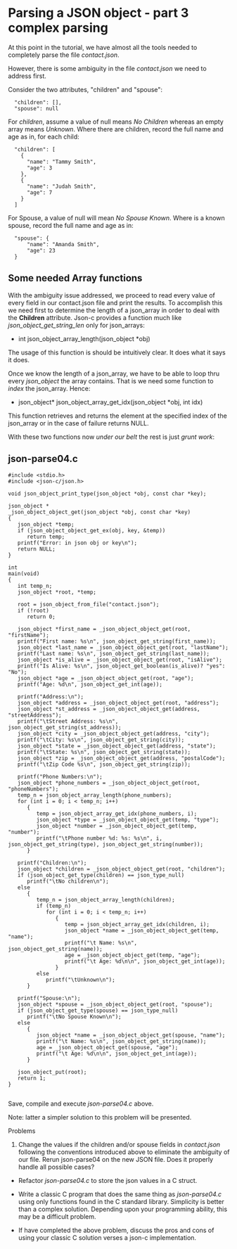 # Parsing a JSON object - part 3 complex parsing

At this point in the tutorial, we have almost all the tools needed to completely parse the file _*contact.json*_.

However, there is some ambiguity in the file _*contact.json*_ we need to address first.

Consider the two attributes, "children" and "spouse":
```
  "children": [],
  "spouse": null
```
For *children*, assume a value of null means _*No Children*_ whereas an empty array means _*Unknown*_.
Where there are children, record the full name and age as in, for each child:

```
  "children": [
    {
      "name": "Tammy Smith",
      "age": 3
    },
    {
      "name": "Judah Smith",
      "age": 7
    }
  ]
```
For Spouse, a value of null will mean _*No Spouse Known*_. 
Where is a known spouse, record the full name and age as in:

```
  "spouse": {
      "name": "Amanda Smith",
      "age": 23
  }
```

## Some needed Array functions

With the ambiguity issue addressed, we proceed to read every value of every field in our contact.json file and print the results. To accomplish this we need first to determine the length of a json\_array in order to deal with the **Children** attribute. Json-c provides a function much like _*json_object_get_string_len*_ only for json_arrays:

- int json_object_array_length(json_object \*obj)

The usage of this function is should be intuitively clear. It does what it says it does.

Once we know the length of a json\_array, we have to be able to loop thru every _*json_object*_ the array contains. That is we need some function to _index_ the json_array. Hence:

- json_object\* json_object_array_get_idx(json_object \*obj, int idx)

This function retrieves and returns the element at the specified index of the json_array or in the case of failure returns NULL.

With these two functions now _under our belt_ the rest is just *grunt work*: 

## json-parse04.c

```
#include <stdio.h>
#include <json-c/json.h>

void json_object_print_type(json_object *obj, const char *key);

json_object *
_json_object_object_get(json_object *obj, const char *key)
{
   json_object *temp;
   if (json_object_object_get_ex(obj, key, &temp))
      return temp;
   printf("Error: in json obj or key\n");
   return NULL;
}

int
main(void)
{
   int temp_n;
   json_object *root, *temp;

   root = json_object_from_file("contact.json");
   if (!root)
      return 0;

   json_object *first_name = _json_object_object_get(root, "firstName");
   printf("First name: %s\n", json_object_get_string(first_name));
   json_object *last_name = _json_object_object_get(root, "lastName");
   printf("Last name: %s\n", json_object_get_string(last_name));
   json_object *is_alive = _json_object_object_get(root, "isAlive");
   printf("Is Alive: %s\n", json_object_get_boolean(is_alive)? "yes": "No");
   json_object *age = _json_object_object_get(root, "age");
   printf("Age: %d\n", json_object_get_int(age));

   printf("Address:\n");
   json_object *address = _json_object_object_get(root, "address");
   json_object *st_address = _json_object_object_get(address, "streetAddress");
   printf("\tStreet Address: %s\n", json_object_get_string(st_address));
   json_object *city = _json_object_object_get(address, "city");
   printf("\tCity: %s\n", json_object_get_string(city));
   json_object *state = _json_object_object_get(address, "state");
   printf("\tState: %s\n", json_object_get_string(state));
   json_object *zip = _json_object_object_get(address, "postalCode");
   printf("\tZip Code %s\n", json_object_get_string(zip));

   printf("Phone Numbers:\n");
   json_object *phone_numbers = _json_object_object_get(root, "phoneNumbers");
   temp_n = json_object_array_length(phone_numbers);
   for (int i = 0; i < temp_n; i++)
      {
         temp = json_object_array_get_idx(phone_numbers, i);
         json_object *type = _json_object_object_get(temp, "type");
         json_object *number = _json_object_object_get(temp, "number");
         printf("\tPhone number %d: %s: %s\n", i, json_object_get_string(type), json_object_get_string(number));
      }

   printf("Children:\n");
   json_object *children = _json_object_object_get(root, "children");
   if (json_object_get_type(children) == json_type_null)
      printf("\tNo children\n");
   else
      {
         temp_n = json_object_array_length(children);
         if (temp_n)
            for (int i = 0; i < temp_n; i++)
               {
                  temp = json_object_array_get_idx(children, i);
                  json_object *name = _json_object_object_get(temp, "name");
                  printf("\t Name: %s\n", json_object_get_string(name));
                  age = _json_object_object_get(temp, "age");
                  printf("\t Age: %d\n\n", json_object_get_int(age));
               }
         else
            printf("\tUnknown\n");
      }

   printf("Spouse:\n");
   json_object *spouse = _json_object_object_get(root, "spouse");
   if (json_object_get_type(spouse) == json_type_null)
      printf("\tNo Spouse Known\n");
   else
      {
         json_object *name = _json_object_object_get(spouse, "name");
         printf("\t Name: %s\n", json_object_get_string(name));
         age = _json_object_object_get(spouse, "age");
         printf("\t Age: %d\n\n", json_object_get_int(age));
      }

   json_object_put(root);
   return 1;
}


```

Save, compile and execute _*json-parse04.c*_ above. 

Note: latter a simpler solution to this problem will be presented.

Problems

1. Change the values if the children and/or spouse fields in _*contact.json*_ following the conventions introduced above to eliminate the ambiguity of our file. Rerun json-parse04 on the new JSON file. Does it properly handle all possible cases?

- Refactor _*json-parse04.c*_ to store the json values in a C struct.

- Write a classic C program that does the same thing as _*json-parse04.c*_ using only functions found in the C standard library. Simplicity is better than a complex solution. Depending upon your programming ability, this may be a difficult problem.

- If have completed the above problem, discuss the pros and cons of using your classic C solution verses a json-c implementation.
